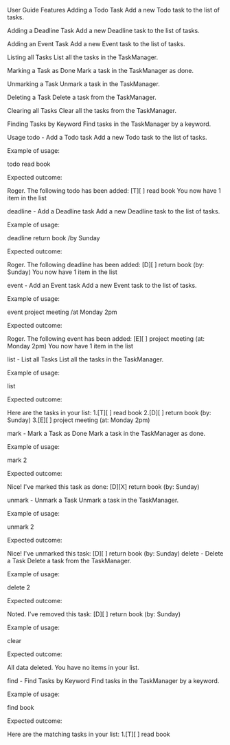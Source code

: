 User Guide
Features
Adding a Todo Task
Add a new Todo task to the list of tasks.

Adding a Deadline Task
Add a new Deadline task to the list of tasks.

Adding an Event Task
Add a new Event task to the list of tasks.

Listing all Tasks
List all the tasks in the TaskManager.

Marking a Task as Done
Mark a task in the TaskManager as done.

Unmarking a Task
Unmark a task in the TaskManager.

Deleting a Task
Delete a task from the TaskManager.

Clearing all Tasks
Clear all the tasks from the TaskManager.

Finding Tasks by Keyword
Find tasks in the TaskManager by a keyword.

Usage
todo - Add a Todo task
Add a new Todo task to the list of tasks.

Example of usage:

todo read book

Expected outcome:

Roger. The following todo has been added:
[T][ ] read book
You now have 1 item in the list

deadline - Add a Deadline task
Add a new Deadline task to the list of tasks.

Example of usage:

deadline return book /by Sunday

Expected outcome:

Roger. The following deadline has been added:
[D][ ] return book (by: Sunday)
You now have 1 item in the list

event - Add an Event task
Add a new Event task to the list of tasks.

Example of usage:

event project meeting /at Monday 2pm

Expected outcome:

Roger. The following event has been added:
[E][ ] project meeting (at: Monday 2pm)
You now have 1 item in the list

list - List all Tasks
List all the tasks in the TaskManager.

Example of usage:

list

Expected outcome:

Here are the tasks in your list:
1.[T][ ] read book
2.[D][ ] return book (by: Sunday)
3.[E][ ] project meeting (at: Monday 2pm)

mark - Mark a Task as Done
Mark a task in the TaskManager as done.

Example of usage:

mark 2

Expected outcome:

Nice! I've marked this task as done:
[D][X] return book (by: Sunday)


unmark - Unmark a Task
Unmark a task in the TaskManager.

Example of usage:

unmark 2

Expected outcome:

Nice! I've unmarked this task:
[D][ ] return book (by: Sunday)
delete - Delete a Task
Delete a task from the TaskManager.

Example of usage:

delete 2

Expected outcome:

Noted. I've removed this task:
[D][ ] return book (by: Sunday)

Example of usage:

clear

Expected outcome:

All data deleted. You have no items in your list.

find - Find Tasks by Keyword
Find tasks in the TaskManager by a keyword.

Example of usage:

find book

Expected outcome:

Here are the matching tasks in your list:
1.[T][ ] read book